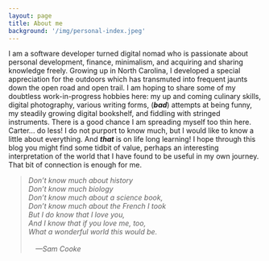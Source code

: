 ```yaml
---
layout: page
title: About me
background: '/img/personal-index.jpeg'
---
```


I am a software developer turned digital nomad who is passionate about personal development, finance, minimalism, and acquiring and sharing knowledge freely.
Growing up in North Carolina, I developed a special appreciation for the outdoors which has transmuted into frequent jaunts down the open road and open trail.
I am hoping to share some of my doubtless work-in-progress hobbies here: my up and coming culinary skills, digital photography, various writing forms, (***bad***) attempts at being funny, my steadily growing digital bookshelf, and fiddling with stringed instruments.
There is a good chance I am spreading myself too thin here. Carter... do less!
I do not purport to know much, but I would like to know a little about everything. And ***that*** is on life long learning!
I hope through this blog you might find some tidbit of value, perhaps an interesting interpretation of the world that I have found to be useful in my own journey. That bit of connection is enough for me.

 >   *Don’t know much about history\
    Don’t know much biology\
    Don’t know much about a science book,\
    Don’t know much about the French I took\
    But I do know that I love you,\
    And I know that if you love me, too,\
    What a wonderful world this would be.\
    <br>
    &ensp;&ensp;—Sam Cooke*
